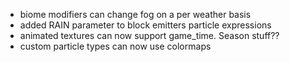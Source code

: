 - biome modifiers can change fog on a per weather basis
- added RAIN parameter to block emitters particle expressions
- animated textures can now support game_time. Season stuff??
- custom particle types can now use colormaps